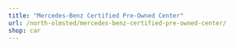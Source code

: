```yaml
---
title: "Mercedes-Benz Certified Pre-Owned Center"
url: /north-olmsted/mercedes-benz-certified-pre-owned-center/
shop: car
---
```

